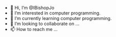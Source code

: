 - 👋 Hi, I’m @IBishopJo
- 👀 I’m interested in computer programming.
- 🌱 I’m currently learning computer programming.
- 💞️ I’m looking to collaborate on ...
- 📫 How to reach me ...

<!---
IBishopJo/IBishopJo is a ✨ special ✨ repository because its `README.md` (this file) appears on your GitHub profile.
You can click the Preview link to take a look at your changes.
--->
